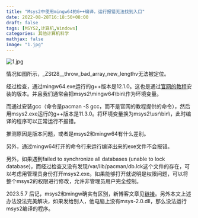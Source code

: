 ```yaml
---
title: "Msys2中使用mingw64的G++编译，运行报错无法找到入口"
date: 2022-08-28T16:18:50+08:00
draft: false
tags: [MSYS2,计算机,Windows]
categories: 其他计算机科学
mathjax: false
image: "1.jpg"
---
```


![1.jpg](msys2-g++-运行报错无法找到入口/1.jpg)

情况如图所示，_ZSt28__throw_bad_array_new_lengthv无法被定位。

经过检查，通过mingw64.exe运行的g++版本是12.1.0。这也是通过[官网的教程](https://www.msys2.org/)安装的版本。并且我们通常会把msys2\mingw64\bin\作为环境变量。

而通过安装gcc（命令是pacman -S gcc，而不是官网的教程提供的命令），然后用msys2.exe运行的g++版本是11.3.0。将环境变量换为msys2\usr\bin\，此时编译的程序可以正常运行不报错。

推测原因是版本问题，或者是msys2和mingw64有什么差别。

另外，通过mingw64打开的命令行来运行编译出来的exe文件不会报错。

另外，如果遇到failed to synchronize all databases (unable to lock database)，而经过检查又没有发现/var/lib/pacman/db.lck这个文件的存在，可以考虑用管理员身份打开msys2.exe。如果能够打开就说明是权限问题，可以将整个msys2的权限进行修改，允许非管理员用户完全控制。

2023.5.7 后记，msys2和mingw确实有区别，新博客文章见[链接](https://kegalas.top/p/msys2mingw64cygwin%E7%9A%84%E4%BD%BF%E7%94%A8%E5%8C%BA%E5%88%AB%E6%B5%85%E8%B0%88/)。另外本文上述办法没法完美解决，如果发给别人，他电脑上没有msys-2.0.dll，那么没法运行msys2编译的程序。
